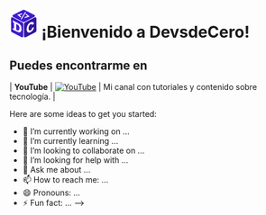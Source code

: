 # <a href="#"><img src="https://raw.githubusercontent.com/DevsdeCero-channel/DevsdeCero-channel/main/android-chrome-192x192.png" alt="Logo DevsdeCero" width="50"/></a> ¡Bienvenido a DevsdeCero!

## Puedes encontrarme en

| **YouTube** | [![YouTube](https://img.shields.io/badge/DevsdeCero-3C1EC7?style=for-the-badge&logo=youtube&logoColor=white)](TU_ENLACE_DE_YOUTUBE) | Mi canal con tutoriales y contenido sobre tecnología. |

Here are some ideas to get you started:

- 🔭 I’m currently working on ...
- 🌱 I’m currently learning ...
- 👯 I’m looking to collaborate on ...
- 🤔 I’m looking for help with ...
- 💬 Ask me about ...
- 📫 How to reach me: ...
- 😄 Pronouns: ...
- ⚡ Fun fact: ...
-->
